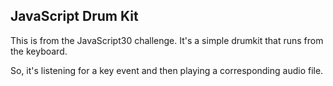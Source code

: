 ## JavaScript Drum Kit

This is from the JavaScript30 challenge. It's a simple drumkit that runs from the keyboard.

So, it's listening for a key event and then playing a corresponding audio file. 
